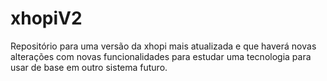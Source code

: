 # xhopiV2
Repositório para uma versão da xhopi mais atualizada e que haverá novas alterações com novas funcionalidades para estudar uma tecnologia para usar de base em outro sistema futuro.
